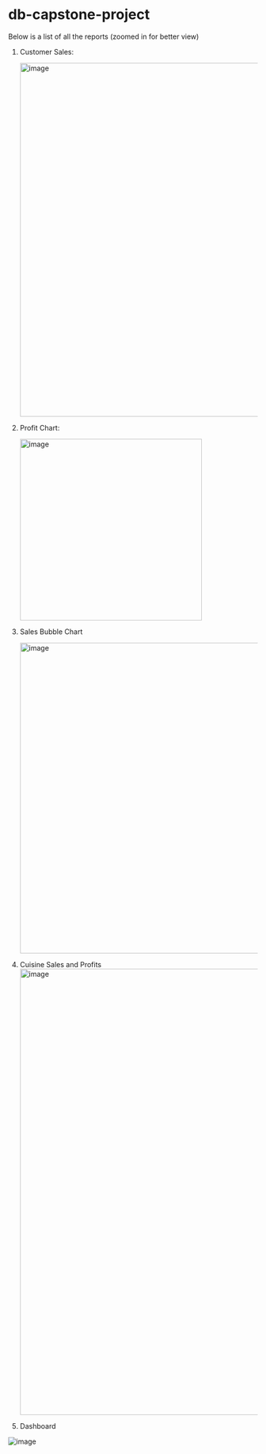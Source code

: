 # db-capstone-project
Below is a list of all the reports (zoomed in for better view)

1. Customer Sales:
   
   <img width="715" alt="image" src="https://github.com/vibhats30/db-capstone-project/assets/53223858/704af42d-3966-4de4-a8fa-61571d08e7fd">
   


2. Profit Chart:
 
   <img width="367" alt="image" src="https://github.com/vibhats30/db-capstone-project/assets/53223858/9312f0db-d0b5-47ba-be2e-6821b1b335ff">


3. Sales Bubble Chart

   <img width="628" alt="image" src="https://github.com/vibhats30/db-capstone-project/assets/53223858/e90620f9-7d87-4ad8-9020-85dc12e2cdd1">

4. Cuisine Sales and Profits
   <img width="902" alt="image" src="https://github.com/vibhats30/db-capstone-project/assets/53223858/ae2d82aa-cecc-424b-a3cf-74d9f5c30cb5">


5.  Dashboard
   
![image](https://github.com/vibhats30/db-capstone-project/assets/53223858/18b0966a-40bd-4be2-aed3-73f4e0210288)
